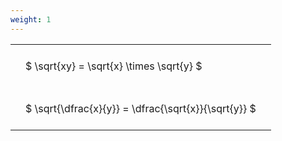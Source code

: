```yaml
---
weight: 1
---
```


<style type="text/css">
#T_595b1 th.col_heading {
  text-align: left;
  font-size: 1em;
}
#T_595b1 td {
  text-align: left;
  font-size: 1em;
  padding: 1.5em;
}
</style>
<table id="T_595b1">
  <thead>
  </thead>
  <tbody>
    <tr>
      <td id="T_595b1_row0_col0" class="data row0 col0" >$ \sqrt{xy} = \sqrt{x} \times \sqrt{y} $</td>
    </tr>
    <tr>
      <td id="T_595b1_row1_col0" class="data row1 col0" >$ \sqrt{\dfrac{x}{y}} = \dfrac{\sqrt{x}}{\sqrt{y}} $</td>
    </tr>
  </tbody>
</table>
